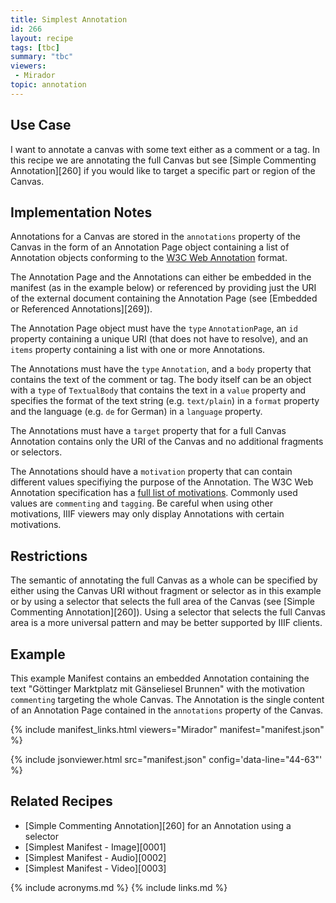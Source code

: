 ```yaml
---
title: Simplest Annotation
id: 266
layout: recipe
tags: [tbc]
summary: "tbc"
viewers:
 - Mirador  
topic: annotation
---
```


## Use Case

I want to annotate a canvas with some text either as a comment or a tag. In this recipe we are annotating the full Canvas but see [Simple Commenting Annotation][260] if you would like to target a specific part or region of the Canvas.

## Implementation Notes

Annotations for a Canvas are stored in the `annotations` property of the Canvas in the form of an Annotation Page object containing a list of Annotation objects conforming to the [W3C Web Annotation](https://www.w3.org/TR/annotation-model/) format.

The Annotation Page and the Annotations can either be embedded in the manifest (as in the example below) or referenced by providing just the URI of the external document containing the Annotation Page (see [Embedded or Referenced Annotations][269]).

The Annotation Page object must have the `type` `AnnotationPage`, an `id` property containing a unique URI (that does not have to resolve), and an `items` property containing a list with one or more Annotations.

The Annotations must have the `type` `Annotation`, and a `body` property that contains the text of the comment or tag. The body itself can be an object with a `type` of `TextualBody` that contains the text in a `value` property and specifies the format of the text string (e.g. `text/plain`) in a `format` property and the language (e.g. `de` for German) in a `language` property.

The Annotations must have a `target` property that for a full Canvas Annotation contains only the URI of the Canvas and no additional fragments or selectors.

The Annotations should have a `motivation` property that can contain different values specifiying the purpose of the Annotation. The W3C Web Annotation specification has a [full list of motivations](https://www.w3.org/TR/annotation-model/#model-12). Commonly used values are `commenting` and `tagging`. Be careful when using other motivations, IIIF viewers may only display Annotations with certain motivations.

## Restrictions

The semantic of annotating the full Canvas as a whole can be specified by either using the Canvas URI without fragment or selector as in this example or by using a selector that selects the full area of the Canvas (see [Simple Commenting Annotation][260]). Using a selector that selects the full Canvas area is a more universal pattern and may be better supported by IIIF clients.

## Example

This example Manifest contains an embedded Annotation containing the text "Göttinger Marktplatz mit Gänseliesel Brunnen" with the motivation `commenting` targeting the whole Canvas. The Annotation is the single content of an Annotation Page contained in the `annotations` property of the Canvas.

{% include manifest_links.html viewers="Mirador" manifest="manifest.json" %}

{% include jsonviewer.html src="manifest.json" config='data-line="44-63"' %}

## Related Recipes

* [Simple Commenting Annotation][260] for an Annotation using a selector
* [Simplest Manifest - Image][0001]
* [Simplest Manifest - Audio][0002]
* [Simplest Manifest - Video][0003]


{% include acronyms.md %}
{% include links.md %}

